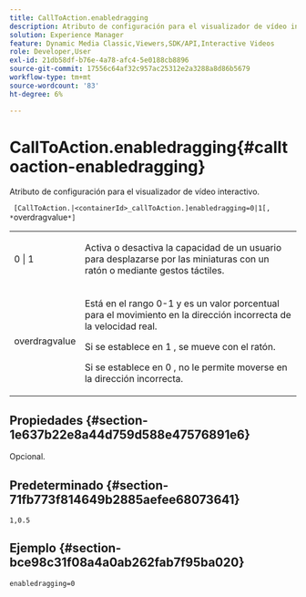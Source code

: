 ```yaml
---
title: CallToAction.enabledragging
description: Atributo de configuración para el visualizador de vídeo interactivo.
solution: Experience Manager
feature: Dynamic Media Classic,Viewers,SDK/API,Interactive Videos
role: Developer,User
exl-id: 21db58df-b76e-4a78-afc4-5e0188cb8896
source-git-commit: 17556c64af32c957ac25312e2a3288a8d86b5679
workflow-type: tm+mt
source-wordcount: '83'
ht-degree: 6%

---
```


# CallToAction.enabledragging{#calltoaction-enabledragging}

Atributo de configuración para el visualizador de vídeo interactivo.

` [CallToAction.|<containerId>_callToAction.]enabledragging=0|1[, *`overdragvalue`*]`

<table id="table_441553CD34C94A58A9D7CBF772DEDDB6"> 
 <tbody> 
  <tr> 
   <td colname="col1"> <p> <span class="codeph"> 0 | 1 </span> </p> </td> 
   <td colname="col2"> <p> Activa o desactiva la capacidad de un usuario para desplazarse por las miniaturas con un ratón o mediante gestos táctiles. </p> </td> 
  </tr> 
  <tr> 
   <td colname="col1"> <p> <span class="codeph"> <span class="varname"> overdragvalue  </span> </span> </p> </td> 
   <td colname="col2"> <p> Está en el rango <span class="codeph"> 0-1 </span> y es un valor porcentual para el movimiento en la dirección incorrecta de la velocidad real. </p> <p>Si se establece en <span class="codeph"> 1 </span>, se mueve con el ratón. </p> <p>Si se establece en <span class="codeph"> 0 </span>, no le permite moverse en la dirección incorrecta. </p> </td> 
  </tr> 
 </tbody> 
</table>

## Propiedades {#section-1e637b22e8a44d759d588e47576891e6}

Opcional.

## Predeterminado {#section-71fb773f814649b2885aefee68073641}

`1,0.5`

## Ejemplo {#section-bce98c31f08a4a0ab262fab7f95ba020}

```
enabledragging=0
```
